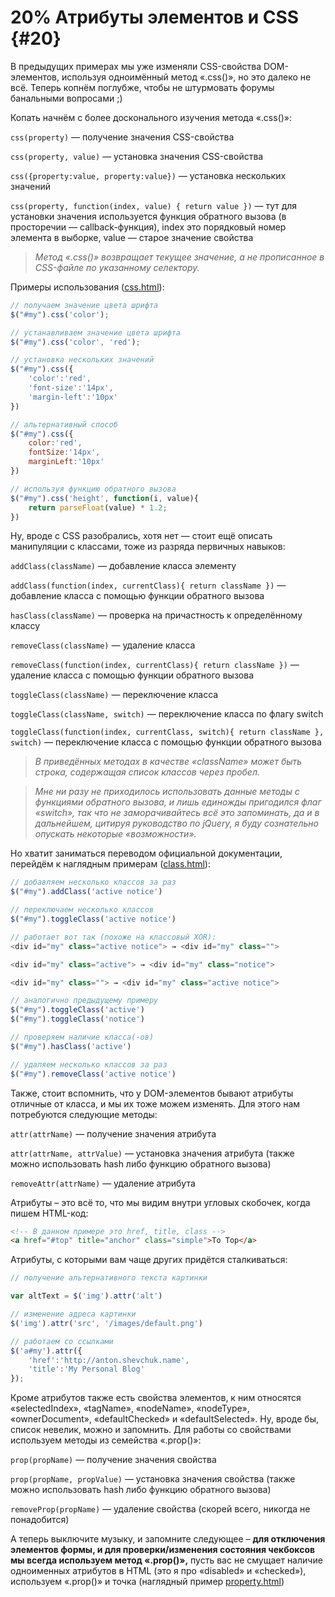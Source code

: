 # 20% Атрибуты элементов и CSS {#20}

В предыдущих примерах мы уже изменяли CSS-свойства DOM-элементов, используя одноимённый метод «.css()», но это далеко не всё. Теперь копнём поглубже, чтобы не штурмовать форумы банальными вопросами ;)

Копать начнём с более досконального изучения метода «.css()»:

`css(property)` — получение значения CSS-свойства

`css(property, value)` — установка значения CSS-свойства

`css({property:value, property:value})` — установка нескольких значений

`css(property, function(index, value) { return value })` — тут для установки значения используется функция обратного вызова (в просторечии — callback-функция), index это порядковый номер элемента в выборке, value — старое значение свойства

> _Метод «.css()» возвращает текущее значение, а не прописанное в CSS-файле по указанному селектору._

Примеры использования ([css.html](http://anton.shevchuk.name/book/code/css.html)):

```javascript
// получаем значение цвета шрифта
$("#my").css('color');

// устанавливаем значение цвета шрифта
$("#my").css('color', 'red'); 

// установка нескольких значений
$("#my").css({
    'color':'red',
    'font-size':'14px',
    'margin-left':'10px'
})

// альтернативный способ
$("#my").css({
    color:'red',
    fontSize:'14px',
    marginLeft:'10px'
})

// используя функцию обратного вызова
$("#my").css('height', function(i, value){
    return parseFloat(value) * 1.2;
})
```

Ну, вроде с CSS разобрались, хотя нет — стоит ещё описать манипуляции с классами, тоже из разряда первичных навыков:

`addClass(className)` — добавление класса элементу

`addClass(function(index, currentClass){ return className })` — добавление класса с помощью функции обратного вызова

`hasClass(className)` — проверка на причастность к определённому классу

`removeClass(className)` — удаление класса

`removeClass(function(index, currentClass){ return className })` — удаление класса с помощью функции обратного вызова

`toggleClass(className)` — переключение класса

`toggleClass(className, switch)` — переключение класса по флагу switch

`toggleClass(function(index, currentClass, switch){ return className }, switch)` — переключение класса с помощью функции обратного вызова

> _В приведённых методах в качестве «className» может быть строка, содержащая список классов через пробел._

> _Мне ни разу не приходилось использовать данные методы с функциями обратного вызова, и лишь единожды пригодился флаг «switch», так что не заморачивайтесь всё это запоминать, да и в дальнейшем, цитируя руководство по jQuery, я буду сознательно опускать некоторые «возможности»._

Но хватит заниматься переводом официальной документации, перейдём к наглядным примерам ([class.html](http://anton.shevchuk.name/book/code/class.html)):

```javascript
// добавляем несколько классов за раз
$("#my").addClass('active notice')

// переключаем несколько классов
$("#my").toggleClass('active notice')

// работает вот так (похоже на классовый XOR):
<div id="my" class="active notice"> → <div id="my" class="">

<div id="my" class="active"> → <div id="my" class="notice">

<div id="my" class=""> → <div id="my" class="active notice">

// аналогично предыдущему примеру
$("#my").toggleClass('active')
$("#my").toggleClass('notice')

// проверяем наличие класса(-ов)
$("#my").hasClass('active')

// удаляем несколько классов за раз
$("#my").removeClass('active notice')

```

Также, стоит вспомнить, что у DOM-элементов бывают атрибуты отличные от класса, и мы их тоже можем изменять. Для этого нам потребуются следующие методы:

`attr(attrName)` — получение значения атрибута

`attr(attrName, attrValue)` — установка значения атрибута (также можно использовать hash либо функцию обратного вызова)

`removeAttr(attrName)` — удаление атрибута

Атрибуты – это всё то, что мы видим внутри угловых скобочек, когда пишем HTML-код:

```html
<!-- В данном примере это href, title, class -->
<a href="#top" title="anchor" class="simple">To Top</a>
```

Атрибуты, с которыми вам чаще других придётся сталкиваться:

```javascript
// получение альтернативного текста картинки

var altText = $('img').attr('alt')

// изменение адреса картинки
$('img').attr('src', '/images/default.png')

// работаем со ссылками
$('a#my').attr({
    'href':'http://anton.shevchuk.name',
    'title':'My Personal Blog'
});
```

Кроме атрибутов также есть свойства элементов, к ним относятся «selectedIndex», «tagName», «nodeName», «nodeType», «ownerDocument», «defaultChecked» и «defaultSelected». Ну, вроде бы, список невелик, можно и запомнить. Для работы со свойствами используем методы из семейства «.prop()»:

`prop(propName)` — получение значения свойства

`prop(propName, propValue)` — установка значения свойства (также можно использовать hash либо функцию обратного вызова)

`removeProp(propName)` — удаление свойства (скорей всего, никогда не понадобится)

А теперь выключите музыку, и запомните следующее – **для отключения элементов формы, и для проверки/изменения состояния чекбоксов мы всегда используем метод «.prop()»,** пусть вас не смущает наличие одноименных атрибутов в HTML (это я про «disabled» и «checked»), используем «.prop()» и точка (наглядный пример [property.html](http://anton.shevchuk.name/book/code/property.html))
